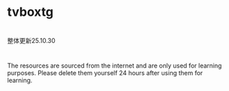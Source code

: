 # tvboxtg
#
整体更新25.10.30
# 
The resources are sourced from the internet and are only used for learning purposes. Please delete them yourself 24 hours after using them for learning.